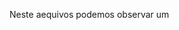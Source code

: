 Neste aequivos podemos observar um <script> de javascript aninhado dentro de um HTML file.

Nele tentei seguir a lei de que o próprio usuário deveria decidir pela quantidade de números eros da média ia.
O código não ao possui muitas distrações além  do necessário. 
